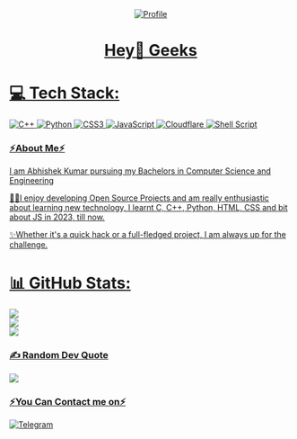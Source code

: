 <div align="center">
  <a href="https://AbhiCracker.com" target="_blank"><img src="https://images.weserv.nl/?url=avatars.githubusercontent.com/u/98258595?v=4&h=200&w=200&fit=cover&mask=circle&maxage=7d" alt="Profile" />
    <h1>Hey👋 Geeks</h1>
</div>

# 💻 Tech Stack:
![C++](https://img.shields.io/badge/c++-%2300599C.svg?style=flat&logo=c%2B%2B&logoColor=white) ![Python](https://img.shields.io/badge/python-3670A0?style=flat&logo=python&logoColor=ffdd54) ![CSS3](https://img.shields.io/badge/css3-%231572B6.svg?style=flat&logo=css3&logoColor=white) ![JavaScript](https://img.shields.io/badge/javascript-%23323330.svg?style=flat&logo=javascript&logoColor=%23F7DF1E) ![Cloudflare](https://img.shields.io/badge/Cloudflare-F38020?style=flat&logo=Cloudflare&logoColor=white) ![Shell Script](https://img.shields.io/badge/shell_script-%23121011.svg?style=flat&logo=gnu-bash&logoColor=white) 
  
### ⚡About Me⚡
I am Abhishek Kumar pursuing my Bachelors in Computer Science and Engineering

👨‍💻I enjoy developing Open Source Projects and am really enthusiastic about learning new technology, I learnt C, C++, Python, HTML, CSS and bit about JS in 2023, till now.

✨Whether it's a quick hack or a full-fledged project, I am always up for the challenge.

# 📊 GitHub Stats:
![](https://github-readme-stats.vercel.app/api?username=AbhiCrackerOfficial&theme=calm&hide_border=false&include_all_commits=false&count_private=false)<br/>
![](https://github-readme-streak-stats.herokuapp.com/?user=AbhiCrackerOfficial&theme=calm&hide_border=false)<br/>
![](https://github-readme-stats.vercel.app/api/top-langs/?username=AbhiCrackerOfficial&theme=calm&hide_border=false&include_all_commits=false&count_private=false&layout=compact)

### ✍️ Random Dev Quote
![](https://quotes-github-readme.vercel.app/api?type=horizontal&theme=radical)

### ⚡You Can Contact me on⚡
[![Telegram](https://img.shields.io/badge/Telegram-2CA5E0?style=for-the-badge&logo=telegram&logoColor=white)](https://t.me/AbhiCracker001)

